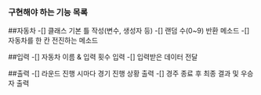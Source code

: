 ### 구현해야 하는 기능 목록

##자동차
-[] 클래스 기본 틀 작성(변수, 생성자 등)
-[] 랜덤 수(0~9) 반환 메소드
-[] 자동차를 한 칸 전진하는 메소드

##입력
-[] 자동차 이름 & 입력 횟수 입력
-[] 입력받은 데이터 전달

##출력
-[] 라운드 진행 시마다 경기 진행 상황 출력
-[] 경주 종료 후 최종 결과 및 우승자 출력
